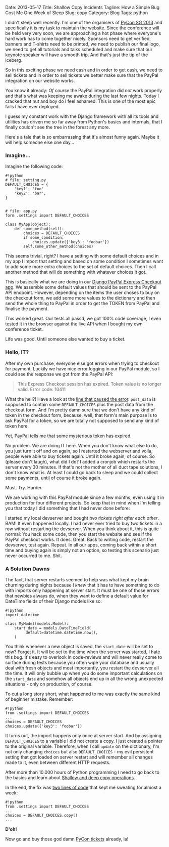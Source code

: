 Date: 2013-05-17
Title: Shallow Copy Incidents
Tagline: How a Simple Bug Cost Me One Week of Sleep
Slug: copy
Category: Blog
Tags: python

I didn't sleep well recently. I'm one of the organisers of [PyCon SG 2013](https://pycon.sg)
and specifically it is my task to maintain the website. Since the conference
will be held very very soon, we are approaching a hot phase where everyone's
hard work has to come together nicely. Sponsors need to get verified, banners 
and T-shirts need to be printed, we need to publish our final logo, we need to 
get all tutorials and talks scheduled and make sure that our keynote speaker 
will have a smooth trip. And that's just the tip of the iceberg.

So in this exciting phase we need cash and in order to get cash, we need to
sell tickets and in order to sell tickets we better make sure that the PayPal 
integration on our website works.

You know it already: *Of course* the PayPal integration did *not* work properly
and that's what was keeping me awake during the last few nights. Today I 
cracked that nut and boy do I feel ashamed. This is one of the most epic fails
I have ever deployed.

I guess my constant work with the Django framework with all its tools and 
utilities has driven me so far away from Python's basics and internals, that I
finally couldn't see the tree in the forest any more. 

Here's a tale that is so embarrassing that it's almost funny again. Maybe
it will help someone else one day...

### Imagine...

Imagine the following code:

    #!python
    # file: setting.py
    DEFAULT_CHOICES = {
        'key1': 'foo' 
        'key2': 'bar',
    }


    # file: app.py
    form .settings import DEFAULT_CHOICES

    class MyApp(object):
        def some_method(self):
            choices = DEFAULT_CHOICES
            if some_condition:
                choices.update({'key3': 'foobar'})
            self.some_other_method(choices)

This seems trivial, right? I have a setting with some default choices and in my
app I import that setting and based on some condition I sometimes want to add
some more extra choices to the set of default choices. Then I call another 
method that will do something with whatever choices it got.

This is basically what we are doing in our [Django PayPal Express Checkout app](https://github.com/bitmazk/django-paypal-express-checkout/blob/master/paypal_express_checkout/constants.py#L49).
We assemble some default values that should be sent to the PayPal API endpoint.
However, depending on the items the user choses to buy on the checkout form,
we add some more values to the dictionary and then send the whole thing to
PayPal in order to get the TOKEN from PayPal and finalise the payment.

This worked great. Our tests all passd, we got 100% code coverage, I even 
tested it in the browser against the live API when I bought my own conference 
ticket. 

Life was good. Until someone else wanted to buy a ticket.

### Hello, IT?

After my own purchase, everyone else got errors when trying to checkout for
payment. Luckily we have nice error logging in our PayPal module, so I could
see the response we got from the PayPal API:

> This Express Checkout session has expired. Token value is no longer valid.
> Error code: 10411

What the hell?! Have a look at the [line that caused the error](https://github.com/bitmazk/django-paypal-express-checkout/blob/c439b3c2c0698ebc61f1d5fc5c51856e5b12cab7/paypal_express_checkout/forms.py#L262).
`post_data` is supposed to contain some `DEFAULT_CHOICES` plus the post data
from the checkout form. And I'm pretty damn sure that we don't have any kind of
token in the checkout form, because, well, that form's main purpose is to ask
PayPal for a token, so we are totally not supposed to send any kind of token
here.

Yet, PayPal tells me that some mysterious token has expired.

No problem. We are doing IT here. When you don't know what else to do, you just
turn it off and on again, so I restarted the webserver and voila, people were
able to buy tickets again. Until it broke again, of course. So (please don't
laugh), what did I do? I added a cronjob which restarts the server every 30
minutes. If that's not the mother of all duct tape solutions, I don't know
what is. At least I could go back to sleep and we could collect some payments,
until of course it broke again.

Must. Try. Harder.

We are working with this PayPal module since a few months, even using it in 
production for four different projects. So keep that in mind when I'm telling
you that today I did something that I had never done before: 

I started my local devserver and bought *two tickets right after each other*. 
BAM! It even happened locally. I had never ever tried to buy two tickets in a 
row without restarting the devserver. When you think about it, this is quite
normal: You hack some code, then you start the website and see if the PayPal
checkout works. It does. Great. Back to writing code, restart the devserver, 
test again. Repeat. In all our apps, coming back within a short time and buying
again is simply not an option, so testing this scenario just never occurred to 
me. Shit.

### A Solution Dawns

The fact, that server restarts seemed to help was what kept my brain churning
during nights because I *knew* that it has to have something to do with imports
only happening at server start. It must be one of those errors that newbies
always do, when they want to define a default value for DateTime fields of
their Django models like so:

    #!python
    import datetime

    class MyModel(models.Model):
        start_date = models.DateTimeField(
             default=datetime.datetime.now(),
        )

You think whenever a new object is saved, the `start_date` will be set to now?
Forget it. It will be set to the time when the server was started, I hate this
bug. It's easy to overlook in code-reviews and will never really come to
surface during tests because you often wipe your database and usually deal with
fresh objects and most importantly, you restart the devserver all the time. It
will only bubble up when you do some important calculations on the `start_date`
and somehow all objects end up in all the wrong unexpected situations - only on 
production, of course.

To cut a long story short, what happened to me was exactly the same kind of 
beginner mistake. Remember:

    #!python
    from .settings import DEFAULT_CHOICES
    ...
    choices = DEFAULT_CHOICES
    choices.update({'key3': 'foobar'})

It turns out, the import happens only once at server start. And by assigning
`DEFAULT_CHOICES` to a variable I did not create a copy. I just created a 
pointer to the original variable. Therefore, when I call `update` on the
dictionary, I'm not only changing `choices` but also `DEFAULT_CHOICES` - my
evil persistent setting that got loaded on server restart and will remember
all changes made to it, even between different HTTP requests.

After more than 10.000 hours of Python programming I need to go back to the
basics and learn about [Shallow and deep copy operations](http://docs.python.org/2/library/copy.html).

In the end, the fix was [two lines of code](https://github.com/bitmazk/django-paypal-express-checkout/commit/67e9be786b29b1c2426416057fff595fd97110bb#L1R118)
that kept me sweating for almost a week:

    #!python
    from .settings import DEFAULT_CHOICES
    ...
    choices = DEFAULT_CHOICES.copy() 
    ...

**D'oh!**

Now go and buy those god damn [PyCon tickets](https://pycon.sg/checkout/) already, la!
